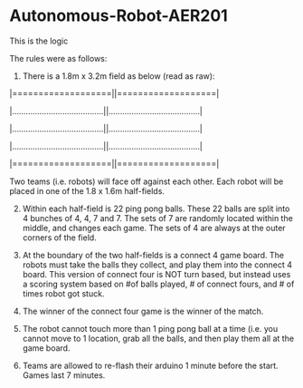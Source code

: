 # Autonomous-Robot-AER201

This is the logic

The rules were as follows:

1) There is a 1.8m x 3.2m field as below (read as raw):

|===================||===================|

|........................................||........................................|

|........................................||........................................|

|........................................||........................................|

|===================||===================|

Two teams (i.e. robots) will face off against each other. Each robot will be placed in one of the 1.8 x 1.6m half-fields.

2) Within each half-field is 22 ping pong balls. These 22 balls are split into 4 bunches of 4, 4, 7 and 7. The sets of 7 are randomly located within the middle, and changes each game. The sets of 4 are always at the outer corners of the field.

3) At the boundary of the two half-fields is a connect 4 game board. The robots must take the balls they collect, and play them into the connect 4 board. This version of connect four is NOT turn based, but instead uses a scoring system based on #of balls played, # of connect fours, and # of times robot got stuck.

4) The winner of the connect four game is the winner of the match. 

5) The robot cannot touch more than 1 ping pong ball at a time (i.e. you cannot move to 1 location, grab all the balls, and then play them all at the game board.

6) Teams are allowed to re-flash their arduino 1 minute before the start. Games last 7 minutes.
